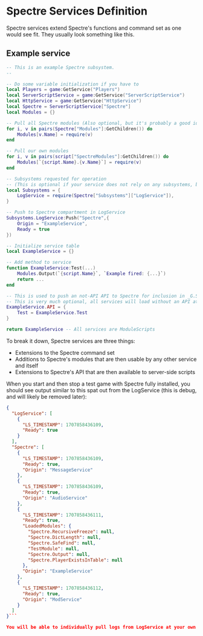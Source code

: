 # Spectre Services Definition
Spectre services extend Spectre's functions and command set as one would see fit. They usually look something like this.

## Example service
```lua
-- This is an example Spectre subsystem.
-- 

-- Do some variable initialization if you have to
local Players = game:GetService("Players")
local ServerScriptService = game:GetService("ServerScriptService")
local HttpService = game:GetService("HttpService")
local Spectre = ServerScriptService["Spectre"]
local Modules = {}

-- Pull all Spectre modules (Also optional, but it's probably a good idea )
for i, v in pairs(Spectre["Modules"]:GetChildren()) do
	Modules[v.Name] = require(v)
end

-- Pull our own modules
for i, v in pairs(script["SpectreModules"]:GetChildren()) do
	Modules[`{script.Name}.{v.Name}`] = require(v)
end

-- Subsystems requested for operation 
-- (This is optional if your service does not rely on any subsystems, but most services should subscribe to the LogService at least)
local Subsystems = {
	LogService = require(Spectre["Subsystems"]["LogService"]),
}

-- Push to Spectre compartment in LogService
Subsystems.LogService:Push("Spectre",{
	Origin = "ExampleService",
	Ready = true
})

-- Initialize service table
local ExampleService = {}

-- Add method to service
function ExampleService:Test(...)
	Modules.Output(`{script.Name}`, `Example fired: {...}`)
	return ...
end

-- This is used to push an not-API API to Spectre for inclusion in _G.Spectre later
-- This is very much optional, all services will load without an API attached
ExampleService.API = {
	Test = ExampleService.Test
}

return ExampleService -- All services are ModuleScripts
```

To break it down, Spectre services are three things:
* Extensions to the Spectre command set
* Additions to Spectre's modules that are then usable by any other service and itself
* Extensions to Spectre's API that are then available to server-side scripts 

When you start and then stop a test game with Spectre fully installed, you should see output similar to this spat out from the LogService (this is debug, and will likely be removed later):
```json
{
  "LogService": [
    {
      "LS_TIMESTAMP": 1707858436109,
      "Ready": true
    }
  ],
  "Spectre": [
    {
      "LS_TIMESTAMP": 1707858436109,
      "Ready": true,
      "Origin": "MessageService"
    },
    {
      "LS_TIMESTAMP": 1707858436109,
      "Ready": true,
      "Origin": "AudioService"
    },
    {
      "LS_TIMESTAMP": 1707858436111,
      "Ready": true,
      "LoadedModules": {
        "Spectre.RecursiveFreeze": null,
        "Spectre.DictLength": null,
        "Spectre.SafeFind": null,
        "TestModule": null,
        "Spectre.Output": null,
        "Spectre.PlayerExistsInTable": null
      },
      "Origin": "ExampleService"
    },
    {
      "LS_TIMESTAMP": 1707858436112,
      "Ready": true,
      "Origin": "ModService"
    }
  ]
}```

You will be able to individually pull logs from LogService at your own discretion if you wish to BindToClose sending them off somewhere.